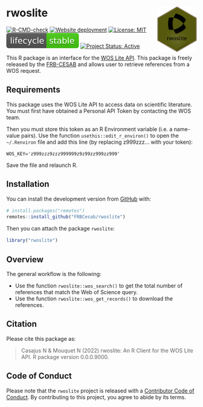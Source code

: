 
<!-- README.md is generated from README.Rmd. Please edit that file -->

# rwoslite <img src="man/figures/hexsticker.png" height="120" align="right"/>

<!-- badges: start -->

[![R-CMD-check](https://github.com/FRBCesab/rwoslite/workflows/R-CMD-check/badge.svg)](https://github.com/FRBCesab/rwoslite/actions)
[![Website
deployment](https://github.com/FRBCesab/rwoslite/workflows/pkgdown/badge.svg)](https://github.com/FRBCesab/rwoslite/actions)
[![License:
MIT](https://img.shields.io/badge/License-MIT-yellow.svg)](https://choosealicense.com/licenses/mit/)
[![LifeCycle](man/figures/lifecycle/lifecycle-stable.svg)](https://lifecycle.r-lib.org/articles/stages.html#stable)
[![Project Status:
Active](https://www.repostatus.org/badges/latest/active.svg)](https://www.repostatus.org/#active)
<!-- badges: end -->

This R package is an interface for the [WOS Lite
API](https://developer.clarivate.com/apis/woslite). This package is
freely released by the
[FRB-CESAB](https://www.fondationbiodiversite.fr/en/about-the-foundation/le-cesab/)
and allows user to retrieve references from a WOS request.

## Requirements

This package uses the WOS Lite API to access data on scientific
literature. You must first have obtained a Personal API Token by
contacting the WOS team.

Then you must store this token as an R Environment variable (i.e. a
name-value pairs). Use the function `usethis::edit_r_environ()` to open
the `~/.Renviron` file and add this line (by replacing z999zzz… with
your token):

    WOS_KEY='z999zzz9zzz999999z9z99zz999zz999'

Save the file and relaunch R.

## Installation

You can install the development version from
[GitHub](https://github.com/) with:

``` r
# install.packages("remotes")
remotes::install_github("FRBCesab/rwoslite")
```

Then you can attach the package `rwoslite`:

``` r
library("rwoslite")
```

## Overview

The general workflow is the following:

-   Use the function `rwoslite::wos_search()` to get the total number of
    references that match the Web of Science query.
-   Use the function `rwoslite::wos_get_records()` to download the
    references.

## Citation

Please cite this package as:

> Casajus N & Mouquet N (2022) rwoslite: An R Client for the WOS Lite
> API. R package version 0.0.0.9000.

## Code of Conduct

Please note that the `rwoslite` project is released with a [Contributor
Code of
Conduct](https://contributor-covenant.org/version/2/0/CODE_OF_CONDUCT.html).
By contributing to this project, you agree to abide by its terms.
